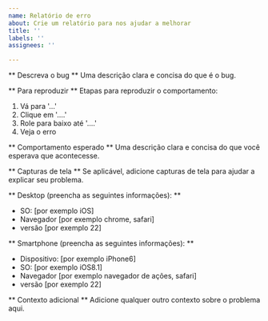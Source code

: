 ```yaml
---
name: Relatório de erro
about: Crie um relatório para nos ajudar a melhorar
title: ''
labels: ''
assignees: ''

---
```


** Descreva o bug ** 
Uma descrição clara e concisa do que é o bug. 

** Para reproduzir ** 
Etapas para reproduzir o comportamento: 
1. Vá para '...' 
2. Clique em '....' 
3. Role para baixo até '....' 
4. Veja o erro 

** Comportamento esperado ** 
Uma descrição clara e concisa do que você esperava que acontecesse. 

** Capturas de tela ** 
Se aplicável, adicione capturas de tela para ajudar a explicar seu problema. 

** Desktop (preencha as seguintes informações): ** 
- SO: [por exemplo iOS] 
- Navegador [por exemplo chrome, safari] 
- versão [por exemplo 22] 

** Smartphone (preencha as seguintes informações): ** 
- Dispositivo: [por exemplo iPhone6] 
- SO: [por exemplo iOS8.1] 
- Navegador [por exemplo navegador de ações, safari] 
- versão [por exemplo 22] 

** Contexto adicional 
** Adicione qualquer outro contexto sobre o problema aqui.

